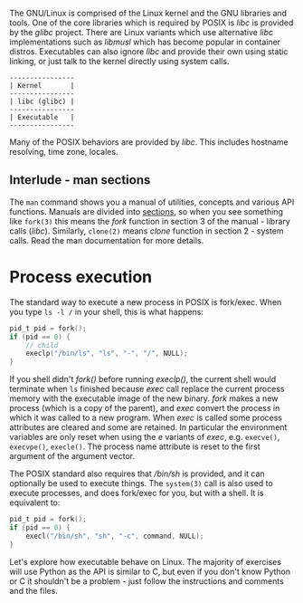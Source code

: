 The GNU/Linux is comprised of the Linux kernel and the GNU libraries and tools. One of the core libraries which is required by POSIX is _libc_ is provided by the _glibc_ project. There are Linux variants which use alternative _libc_ implementations such as _libmusl_ which has become popular in container distros. Executables can also ignore _libc_ and provide their own using static linking, or just talk to the kernel directly using system calls.

    ----------------
    | Kernel       |
    ----------------
    | libc (glibc) |
    ----------------
    | Executable   |
    ----------------

Many of the POSIX behaviors are provided by _libc_. This includes hostname resolving, time zone, locales. 

## Interlude - man sections
The `man` command shows you a manual of utilities, concepts and various API functions. Manuals are divided into [sections](https://www.man7.org/linux/man-pages/man7/man-pages.7.html), so when you see something like `fork(3)` this means the _fork_ function in section 3 of the manual - library calls (_libc_). Similarly, `clone(2)` means _clone_ function
in section 2 - system calls. Read the man documentation for more details.

# Process execution
The standard way to execute a new process in POSIX is fork/exec. When you type `ls -l /` in your shell, this is what happens:
```C
pid_t pid = fork();
if (pid == 0) {
    // child
    execlp("/bin/ls", "ls", "-", "/", NULL);
}
```
If you shell didn't _fork()_ before running _execlp()_, the current shell would terminate when `ls` finished because _exec_ call replace the current process memory with the executable image of the new binary. _fork_ makes a new process (which is a copy of the parent), and _exec_ convert the process in which it was called to a new program. When _exec_ is called some process attributes are cleared and some are retained. In particular the environment variables are only reset when using the _e_ variants of _exec_, e.g. `execve()`, `execvpe()`, `execle()`. The process name attribute is reset to the first argument of the argument vector. 

The POSIX standard also requires that _/bin/sh_ is provided, and it can optionally be used to execute things. The `system(3)` call is also used to execute processes, and does fork/exec for you, but with a shell. It is equivalent to:
```C
pid_t pid = fork();
if (pid == 0) {
    execl("/bin/sh", "sh", "-c", command, NULL);
}
```

Let's explore how executable behave on Linux. The majority of exercises will use Python as the API is similar to C, but even if you don't know Python or C it shouldn't be a problem - just follow the instructions and comments and the files.